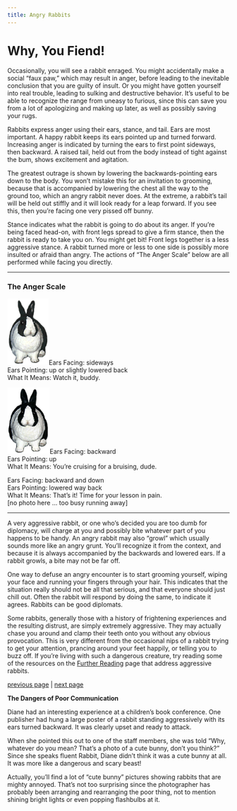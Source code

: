 ```yaml
---
title: Angry Rabbits
---
```


# Why, You Fiend!

Occasionally, you will see a rabbit enraged. You might accidentally make a social “faux paw,” which may result in anger, before leading to the inevitable conclusion that you are guilty of insult. Or you might have gotten yourself into real trouble, leading to sulking and destructive behavior. It’s useful to be able to recognize the range from uneasy to furious, since this can save you from a lot of apologizing and making up later, as well as possibly saving your rugs.

Rabbits express anger using their ears, stance, and tail. Ears are most important. A happy rabbit keeps its ears pointed up and turned forward. Increasing anger is indicated by turning the ears to first point sideways, then backward. A raised tail, held out from the body instead of tight against the bum, shows excitement and agitation.

The greatest outrage is shown by lowering the backwards-pointing ears down to the body. You won’t mistake this for an invitation to grooming, because that is accompanied by lowering the chest all the way to the ground too, which an angry rabbit never does. At the extreme, a rabbit’s tail will be held out stiffly and it will look ready for a leap forward. If you see this, then you’re facing one very pissed off bunny.

Stance indicates what the rabbit is going to do about its anger. If you’re being faced head-on, with front legs spread to give a firm stance, then the rabbit is ready to take you on. You might get bit! Front legs together is a less aggressive stance. A rabbit turned more or less to one side is possibly more insulted or afraid than angry. The actions of “The Anger Scale” below are all performed while facing you directly.

* * *

### The Anger Scale

![angry1](./images/angry1.gif)Ears Facing: sideways  
Ears Pointing: up or slightly lowered back  
What It Means: Watch it, buddy.

![angry2](./images/angry2.gif)Ears Facing: backward  
Ears Pointing: up  
What It Means: You’re cruising for a bruising, dude.

Ears Facing: backward and down  
Ears Pointing: lowered way back  
What It Means: That’s it! Time for your lesson in pain.  
\[no photo here … too busy running away\]

* * *

A very aggressive rabbit, or one who’s decided you are too dumb for diplomacy, will charge at you and possibly bite whatever part of you happens to be handy. An angry rabbit may also “growl” which usually sounds more like an angry grunt. You’ll recognize it from the context, and because it is always accompanied by the backwards and lowered ears. If a rabbit growls, a bite may not be far off.

One way to defuse an angry encounter is to start grooming yourself, wiping your face and running your fingers through your hair. This indicates that the situation really should not be all that serious, and that everyone should just chill out. Often the rabbit will respond by doing the same, to indicate it agrees. Rabbits can be good diplomats.

Some rabbits, generally those with a history of frightening experiences and the resulting distrust, are simply extremely aggressive. They may actually chase you around and clamp their teeth onto you without any obvious provocation. This is very different from the occasional nips of a rabbit trying to get your attention, prancing around your feet happily, or telling you to buzz off. If you’re living with such a dangerous creature, try reading some of the resources on the [Further Reading](./bibliography.md "Bibliography") page that address aggressive rabbits.

[previous page](./gimme-some-space-man.md "Gimme Some Space, Man") | [next page](./alas-woe-is-me.md "Alas, Woe is Me")

**The Dangers of Poor Communication**

Diane had an interesting experience at a children’s book conference. One publisher had hung a large poster of a rabbit standing aggressively with its ears turned backward. It was clearly upset and ready to attack.

When she pointed this out to one of the staff members, she was told “Why, whatever do you mean? That’s a photo of a cute bunny, don’t you think?” Since she speaks fluent Rabbit, Diane didn’t think it was a cute bunny at all. It was more like a dangerous and scary beast!

Actually, you’ll find a lot of “cute bunny” pictures showing rabbits that are mighty annoyed. That’s not too surprising since the photographer has probably been arranging and rearranging the poor thing, not to mention shining bright lights or even popping flashbulbs at it.
